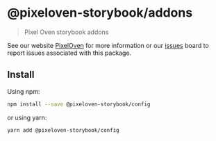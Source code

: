# @pixeloven-storybook/addons

> Pixel Oven storybook addons

See our website [PixelOven](https://www.pixeloven.com/) for more information or our [issues](https://github.com/pixeloven/pixeloven/issues) board to report issues associated with this package.

## Install

Using npm:

```sh
npm install --save @pixeloven-storybook/config
```

or using yarn:

```sh
yarn add @pixeloven-storybook/config
```